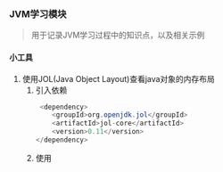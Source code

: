 ### JVM学习模块
> 用于记录JVM学习过程中的知识点，以及相关示例

#### 小工具
1. 使用JOL(Java Object Layout)查看java对象的内存布局
    1. 引入依赖
        ```java
         <dependency>
            <groupId>org.openjdk.jol</groupId>
            <artifactId>jol-core</artifactId>
            <version>0.11</version>
        </dependency>
        ```
    1. 使用